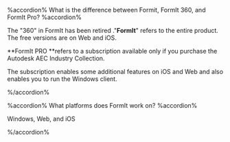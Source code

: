 %accordion% What is the difference between Formit, FormIt 360, and FormIt Pro? %accordion%

The "360" in FormIt has been retired ."**FormIt**" refers to the entire product. The free versions are on Web and iOS.

**FormIt PRO **refers to a subscription available only if you purchase the Autodesk AEC Industry Collection.

The subscription enables some additional features on iOS and Web and also enables you to run the Windows client.

%/accordion%

%accordion% What platforms does FormIt work on? %accordion%

Windows, Web, and iOS

%/accordion%

